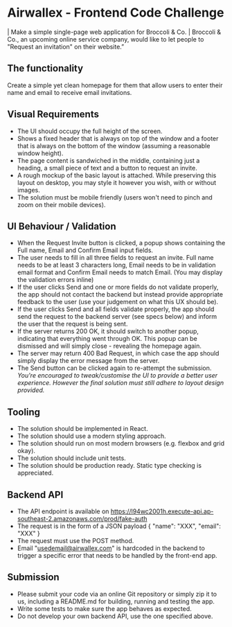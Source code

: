 # Airwallex - Frontend Code Challenge

| Make a simple single-page web application for Broccoli & Co.
| Broccoli & Co., an upcoming online service company, would like to let people to "Request an invitation" on their website.”

## The functionality

Create a simple yet clean homepage for them that allow users to enter their name and email to receive email invitations.

## Visual Requirements

- The UI should occupy the full height of the screen.
- Shows a fixed header that is always on top of the window and a footer that is always on the bottom of the window (assuming a reasonable window height).
- The page content is sandwiched in the middle, containing just a heading, a small piece of text and a button to request an invite.
- A rough mockup of the basic layout is attached. While preserving this layout on desktop, you may style it however you wish, with or without images.
- The solution must be mobile friendly (users won't need to pinch and zoom on their mobile devices).

## UI Behaviour / Validation

- When the Request Invite button is clicked, a popup shows containing the Full name, Email and Confirm Email input fields.
- The user needs to fill in all three fields to request an invite. Full name needs to be at least 3 characters long, Email needs to be in validation email format and Confirm Email needs to match Email. (You may display the validation errors inline)
- If the user clicks Send and one or more fields do not validate properly, the app should not contact the backend but instead provide appropriate feedback to the user (use your judgement on what this UX should be).
- If the user clicks Send and all fields validate properly, the app should send the request to the backend server (see specs below) and inform the user that the request is being sent.
- If the server returns 200 OK, it should switch to another popup, indicating that everything went through OK. This popup can be dismissed and will simply close - revealing the homepage again.
- The server may return 400 Bad Request, in which case the app should simply display the error message from the server.
- The Send button can be clicked again to re-attempt the submission.
  _You're encouraged to tweak/customise the UI to provide a better user experience. However the final solution must still adhere to layout design provided._

## Tooling

- The solution should be implemented in React.
- The solution should use a modern styling approach.
- The solution should run on most modern browsers (e.g. flexbox and grid okay).
- The solution should include unit tests.
- The solution should be production ready.
  Static type checking is appreciated.

## Backend API

- The API endpoint is available on https://l94wc2001h.execute-api.ap-southeast-2.amazonaws.com/prod/fake-auth
- The request is in the form of a JSON payload { "name": "XXX", "email": "XXX" }
- The request must use the POST method.
- Email "usedemail@airwallex.com" is hardcoded in the backend to trigger a specific error that needs to be handled by the front-end app.

## Submission

- Please submit your code via an online Git repository or simply zip it to us, including a README.md for building, running and testing the app.
- Write some tests to make sure the app behaves as expected.
- Do not develop your own backend API, use the one specified above.

